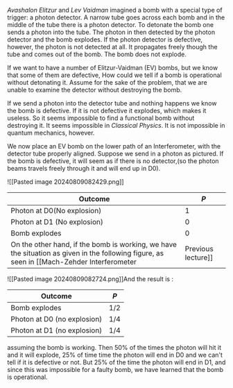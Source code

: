 *Avashalon Elitzur* and *Lev Vaidman* imagined a bomb with a special type of trigger: a photon detector. A narrow tube goes across each bomb and in the middle of  the tube there is a photon detector. To detonate the bomb one sends a photon into the tube. The photon in then detected by the photon detector and the bomb explodes.
If the photon detector is defective, however, the photon is not detected at all. It propagates freely though the tube and comes out of the bomb. The bomb does not explode.

If we want to have a number of Elitzur-Vaidman (EV) bombs, but we know that some of them are defective, How could we tell if a bomb is operational without detonating it. Assume for the sake of the problem, that we are unable to examine the detector without destroying the bomb.

If we send a photon into the detector tube and nothing happens we know the bomb is defective. If it is not defective it explodes, which makes it useless. So it seems impossible to find a functional bomb without destroying it. It seems impossible in *Classical Physics*. It is not impossible in quantum mechanics, however.

We now place an EV bomb on the lower path of an Interferometer, with the detector tube properly aligned. Suppose we send in a photon as pictured. If the bomb is defective, it will seem as if there is no detector,(so the photon beams travels freely through it and will end up in D0).

![[Pasted image 20240809082429.png]]


| Outcome                     | $P$ |
| --------------------------- | --- |
| Photon at D0(No explosion)  | 1   |
| Photon at D1 (No explosion) | 0   |
| Bomb explodes               | 0   |
On the other hand, if the bomb is working, we have the situation as given in the following figure, as seen in [[Mach-Zehder Interferometer|Previous lecture]]
![[Pasted image 20240809082724.png]]And the result is :

| Outcome                     | $P$   |
| --------------------------- | ----- |
| Bomb explodes               | $1/2$ |
| Photon at D0 (no explosion) | $1/4$ |
| Photon at D1 (no explosion) | $1/4$ |
assuming the bomb is working. Then $50\%$ of the times the photon will hit it and it will explode, $25\%$ of time time the photon will end in D0 and we can't tell if it is defective or not. But $25\%$ of the time the photon will end in D1, and since this was impossible for a faulty bomb, we have learned that the bomb is operational.  